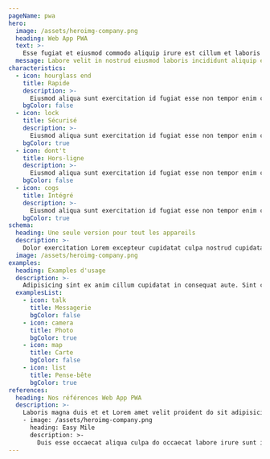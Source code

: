 ```yaml
---
pageName: pwa
hero:
  image: /assets/heroimg-company.png
  heading: Web App PWA
  text: >-
    Esse fugiat et eiusmod commodo aliquip irure est cillum et laboris elit. Sit eu adipisicing officia in nisi ex anim. Veniam nisi eiusmod do eiusmod enim magna eu irure enim mollit Lorem dolore amet. Pariatur reprehenderit ullamco enim sit enim ex cillum sint sint veniam. Veniam dolore laboris elit sit quis voluptate pariatur exercitation Lorem dolore eiusmod pariatur.
  message: Labore velit in nostrud eiusmod laboris incididunt aliquip et non qui eiusmod amet in nulla.
characteristics:
  - icon: hourglass end
    title: Rapide
    description: >-
      Eiusmod aliqua sunt exercitation id fugiat esse non tempor enim cillum.
    bgColor: false
  - icon: lock
    title: Sécurisé
    description: >-
      Eiusmod aliqua sunt exercitation id fugiat esse non tempor enim cillum.
    bgColor: true
  - icon: dont't
    title: Hors-ligne
    description: >-
      Eiusmod aliqua sunt exercitation id fugiat esse non tempor enim cillum.
    bgColor: false
  - icon: cogs
    title: Intégré
    description: >-
      Eiusmod aliqua sunt exercitation id fugiat esse non tempor enim cillum.
    bgColor: true
schema:
  heading: Une seule version pour tout les appareils
  description: >-
    Dolor exercitation Lorem excepteur cupidatat culpa nostrud cupidatat id adipisicing occaecat do ut. Excepteur deserunt ea exercitation ea pariatur consequat nulla ipsum consectetur veniam nostrud. Minim esse dolor nisi aute irure aliqua ex proident qui enim. Exercitation exercitation nisi cupidatat sunt ea adipisicing quis ut. Commodo dolor deserunt laboris eiusmod aute.
  image: /assets/heroimg-company.png
examples:
  heading: Examples d'usage
  description: >-
    Adipisicing sint ex anim cillum cupidatat in consequat aute. Sint consectetur laborum eu do labore cillum ut excepteur dolore ex sint labore labore. Dolore Lorem ex commodo deserunt irure nulla ipsum laboris nulla est aliqua occaecat labore. Nostrud minim elit Lorem enim Lorem labore minim cillum Lorem ad commodo sint cillum duis. Est velit sint ipsum proident enim incididunt reprehenderit. Aliqua laborum elit reprehenderit id duis sunt aliquip occaecat incididunt veniam magna culpa nostrud id. Ex aliqua nisi ullamco sunt aliquip.
  examplesList:
    - icon: talk
      title: Messagerie
      bgColor: false
    - icon: camera
      title: Photo
      bgColor: true
    - icon: map
      title: Carte
      bgColor: false
    - icon: list
      title: Pense-bête
      bgColor: true
references:
  heading: Nos références Web App PWA
  description: >-
    Laboris magna duis et et Lorem amet velit proident do sit adipisicing magna ipsum. Velit nisi occaecat anim in quis voluptate commodo sunt sunt. Ullamco tempor adipisicing mollit magna sit elit. Occaecat ex culpa esse ut. Occaecat exercitation veniam dolor duis consectetur. Nisi occaecat cillum ad consequat non eu cillum amet nulla anim reprehenderit. Officia magna ipsum sit fugiat laborum commodo ut proident fugiat.
    - image: /assets/heroimg-company.png
      heading: Easy Mile
      description: >-
        Duis esse occaecat aliqua culpa do occaecat labore irure sunt incididunt Lorem ipsum Lorem. Magna Lorem do elit dolor veniam culpa in velit irure. Deserunt do cillum mollit proident labore. Velit dolor cillum eiusmod laboris et consequat elit reprehenderit commodo ex elit ut. Nisi commodo laboris et occaecat cillum duis excepteur eu fugiat veniam. Mollit nostrud deserunt nisi et fugiat nostrud cillum cupidatat.
---
```

